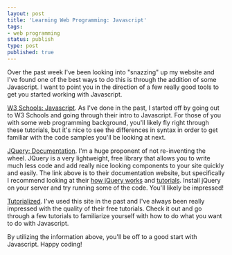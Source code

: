 ```yaml
---
layout: post
title: 'Learning Web Programming: Javascript'
tags:
- web programming
status: publish
type: post
published: true
---
```

Over the past week I've been looking into "snazzing" up my website and I've found one of the best ways to do this is through the addition of some Javascript. I want to point you in the direction of a few really good tools to get you started working with Javascript.

[W3 Schools: Javascript](http://www.w3schools.com/js/default.asp). As I've done in the past, I started off by going out to W3 Schools and going through their intro to Javascript. For those of you with some web programming background, you'll likely fly right through these tutorials, but it's nice to see the differences in syntax in order to get familiar with the code samples you'll be looking at next.

[JQuery: Documentation](http://docs.jquery.com/Main_Page). I'm a huge proponent of not re-inventing the wheel. JQuery is a very lightweight, free library that allows you to write much less code and add really nice looking components to your site quickly and easily. The link above is to their documentation website, but specifically I recommend looking at their [how jQuery works](http://docs.jquery.com/How_jQuery_Works) and [tutorials](http://docs.jquery.com/Tutorials). Install jQuery on your server and try running some of the code. You'll likely be impressed!

[Tutorialized](http://www.tutorialized.com/tutorials/Javascript/1). I've used this site in the past and I've always been really impressed with the quality of their free tutorials. Check it out and go through a few tutorials to familiarize yourself with how to do what you want to do with Javascript.

By utilizing the information above, you'll be off to a good start with Javascript. Happy coding!

